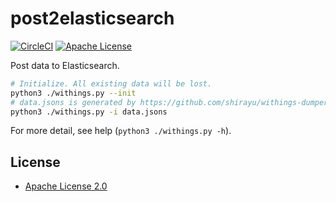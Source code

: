 
# post2elasticsearch

[![CircleCI](https://circleci.com/gh/shirayu/post2elasticsearch.svg?style=svg)](https://circleci.com/gh/shirayu/post2elasticsearch)
[![Apache License](http://img.shields.io/badge/license-APACHE2-blue.svg)](http://www.apache.org/licenses/LICENSE-2.0)

Post data to Elasticsearch.

```sh
# Initialize. All existing data will be lost.
python3 ./withings.py --init
# data.jsons is generated by https://github.com/shirayu/withings-dumper
python3 ./withings.py -i data.jsons
```

For more detail, see help (``python3 ./withings.py -h``).

## License
- [Apache License 2.0](http://www.apache.org/licenses/LICENSE-2.0)

